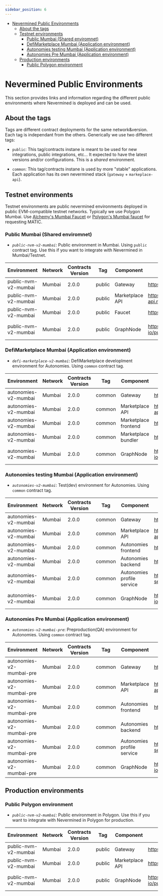 ```yaml
---
sidebar_position: 6
---
```


- [Nevermined Public Environments](#nevermined-public-environments)
  * [About the tags](#about-the-tags)
  * [Testnet environments](#testnet-environments)
    + [Public Mumbai (Shared enviromnet)](#public-mumbai-shared-enviromnet)
    + [DefiMarketplace Mumbai (Application environment)](#defimarketplace-mumbai-application-environment)
    + [Autonomies testing Mumbai (Application environment)](#autonomies-testing-mumbai-application-environment)
    + [Autonomies Pre Mumbai (Application environment)](#autonomies-pre-mumbai-application-environment)
  * [Production environments](#production-environments)
    + [Public Polygon environment](#public-polygon-environment)

# Nevermined Public Environments

This section provides links and information regarding the different public environments where Nevermined is deployed and can be used.

## About the tags

Tags are different contract deployments for the same network&version. Each tag is independant from the others. Generically we use two different tags:

- `public`: This tag/contracts instane is meant to be used for new integrations, public integrations, etc... It expected to have the latest versions and/or configurations. This is a *shared* environment.

- `common`: This tag/contracts instane is used by more "stable" applications. Each application has its own nevermined stack (`gateway` + `markeplace-api`).

## Testnet environments

Testnet environments are public nevermined environments deployed in public EVM-compatible testnet networks. Typically we use Polygon Mumbai.
Use [Alchemy's Mumbai Faucet](https://mumbaifaucet.com/) or [Polygon's Mumbai faucet](https://faucet.polygon.technology/) for requesting MATIC.

### Public Mumbai (Shared enviromnet)

- *`public-nvm-v2-mumbai`*: Public environment in Mumbai. Using `public` contract tag. Use this if you want to integrate with Nevermined in Mumbai/Testnet.

| Environment | Network | Contracts Version | Tag | Component | URL | Comments |
|-------------|---------|-------------------|-----|-----------|-----|----------|
| public-nvm-v2-mumbai | Mumbai | 2.0.0 | public | Gateway | https://gateway.mumbai.public.nevermined.rocks | |
| public-nvm-v2-mumbai | Mumbai | 2.0.0 | public | Marketplace API | https://marketplace-api.mumbai.public.nevermined.rocks | |
| public-nvm-v2-mumbai | Mumbai | 2.0.0 | public | Faucet | https://faucet.mumbai.public.nevermined.rocks | |
| public-nvm-v2-mumbai | Mumbai | 2.0.0 | public | GraphNode | https://api.thegraph.com/subgraphs/name/nevermined-io/public | Use with sdk >= 0.21.0 |

### DefiMarketplace Mumbai (Application environment)

- *`defi-marketplace-v2-mumbai`*: DefiMarketplace developlment environment for Autonomies. Using `common` contract tag.

| Environment | Network | Contracts Version | Tag | Component | URL | Comments |
|-------------|---------|-------------------|-----|-----------|-----|----------|
| autonomies-v2-mumbai | Mumbai | 2.0.0 | common | Gateway | https://defi.v2.gateway.mumbai.nevermined.rocks | |
| autonomies-v2-mumbai | Mumbai | 2.0.0 | common | Marketplace API | https://defi.v2.marketplace-api.mumbai.nevermined.rocks | |
| autonomies-v2-mumbai | Mumbai | 2.0.0 | common | Marketplace frontend | https://defi.v2.portal.mumbai.nevermined.rocks | |
| autonomies-v2-mumbai | Mumbai | 2.0.0 | common | Marketplace bundler | https://defi.v2.bundler.mumbai.nevermined.rocks | |
| autonomies-v2-mumbai | Mumbai | 2.0.0 | common | GraphNode | https://api.thegraph.com/subgraphs/name/nevermined-io/common | Use with sdk >= 0.21.0 |

### Autonomies testing Mumbai (Application environment)

- *`autonomies-v2-mumbai`*: Test(dev) environment for Autonomies. Using `common` contract tag.

| Environment | Network | Contracts Version | Tag | Component | URL | Comments |
|-------------|---------|-------------------|-----|-----------|-----|----------|
| autonomies-v2-mumbai | Mumbai | 2.0.0 | common | Gateway | https://gateway.autonomies.test.nevermined.rocks | |
| autonomies-v2-mumbai | Mumbai | 2.0.0 | common | Marketplace API | https://marketplace-api.autonomies.test.nevermined.rocks | |
| autonomies-v2-mumbai | Mumbai | 2.0.0 | common | Autonomies frontend | https://portal.autonomies.test.nevermined.rocks | |
| autonomies-v2-mumbai | Mumbai | 2.0.0 | common | Autonomies backend | https://backend.autonomies.test.nevermined.rocks | |
| autonomies-v2-mumbai | Mumbai | 2.0.0 | common | Autonomies profile service | https://auto-profile-service.autonomies.test.nevermined.rocks | |
| autonomies-v2-mumbai | Mumbai | 2.0.0 | common | GraphNode | https://api.thegraph.com/subgraphs/name/nevermined-io/common | Use with sdk >= 0.21.0 |

### Autonomies Pre Mumbai (Application environment)

- *`autonomies-v2-mumbai-pre`*: Preproduction(QA) environment for Autonomies. Using `common` contract tag.

| Environment | Network | Contracts Version | Tag | Component | URL | Comments |
|-------------|---------|-------------------|-----|-----------|-----|----------|
| autonomies-v2-mumbai-pre | Mumbai | 2.0.0 | common | Gateway | https://gateway.autonomies.pre.nevermined.rocks | |
| autonomies-v2-mumbai-pre | Mumbai | 2.0.0 | common | Marketplace API | https://marketplace-api.autonomies.pre.nevermined.rocks | |
| autonomies-v2-mumbai-pre | Mumbai | 2.0.0 | common | Autonomies frontend | https://portal.autonomies.pre.nevermined.rocks | |
| autonomies-v2-mumbai-pre | Mumbai | 2.0.0 | common | Autonomies backend | https://backend.autonomies.pre.nevermined.rocks | |
| autonomies-v2-mumbai-pre | Mumbai | 2.0.0 | common | Autonomies profile service | https://auto-profile-service.autonomies.pre.nevermined.rocks | |
| autonomies-v2-mumbai-pre | Mumbai | 2.0.0 | common | GraphNode | https://api.thegraph.com/subgraphs/name/nevermined-io/common | Use with sdk >= 0.21.0 |

## Production environments

### Public Polygon environment

- *`public-nvm-v2-mumbai`*: Public environment in Polygon. Use this if you want to integrate with Nevermined in Polygon for production.

| Environment | Network | Contracts Version | Tag | Component | URL | Comments |
|-------------|---------|-------------------|-----|-----------|-----|----------|
| public-nvm-v2-mumbai | Mumbai | 2.0.0 | public | Gateway | https://gateway.public.nevermined.rocks | |
| public-nvm-v2-mumbai | Mumbai | 2.0.0 | public | Marketplace API | https://marketplace-api.public.nevermined.rocks | |
| public-nvm-v2-mumbai | Mumbai | 2.0.0 | public | GraphNode | https://api.thegraph.com/subgraphs/name/nevermined-io/public | Use with sdk >= 0.21.0 |
